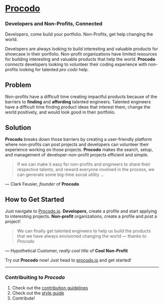 # [Procodo](http://app.procodo.io) #

### Developers and Non-Profits, Connected ###

Developers, come build your portfolio. Non-Profits, get help changing the world.

Developers are always looking to build interesting and valuable products for showcase in their portfolio. Non-profit organizations have limited resources for building interesting and valuable products that help the world. **Procodo** *connects* developers looking to volunteer their coding experience with non-profits looking for talented *pro codo* help.

## Problem ##

Non-profits have a difficult time creating impactful products because of the barriers to **finding** and **affording** talented engineers. Talented engineers have a difficult time finding product ideas that interest them, change the world positively, and would look good in their portfolio.

## Solution ##

**Procodo** breaks down those barriers by creating a user-friendly platform where non-profits can post projects and developers can volunteer their experience working on those projects. **Procodo** makes the search, setup, and management of developer-non-profit projects efficient and simple.

<blockquote>If we can make it easy for non-profits and engineers to share their respective talents, and reward everyone involved in the process, we can generate some big-time social utility ... </blockquote>

&mdash; Clark Feusier, *founder* of **Procodo**

## How to Get Started ##

Just navigate to [Procodo.io](http://app.procodo.io). **Developers**, create a profile and start applying to interesting projects. **Non-profit** organizations, create a profile and post a project!

<blockquote>We can finally get talented engineers to help us build the products that we have always envisioned changing the world &mdash; thanks to <em>Procodo</em></blockquote>

&mdash; Hypothetical Customer, *really cool title* of **Cool Non-Profit**

Try out **Procodo** now! Just head to [procodo.io](http://app.procodo.io) and get started!

---

### Contribuiting to ***Procodo*** ###

1. Check out the [contribution guidelines](CONTRIBUTING.md)
2. Check out the [style guide](STYLE_GUIDE.md)
3. Contribute!
